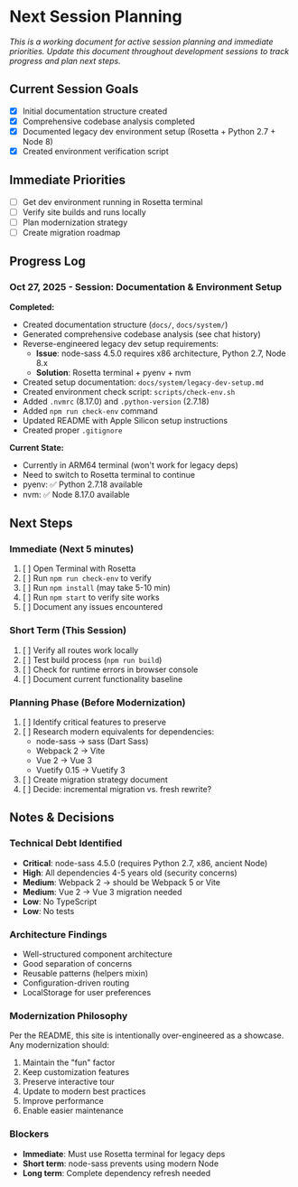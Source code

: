 # Next Session Planning

*This is a working document for active session planning and immediate priorities. Update this document throughout development sessions to track progress and plan next steps.*

## Current Session Goals
- [x] Initial documentation structure created
- [x] Comprehensive codebase analysis completed
- [x] Documented legacy dev environment setup (Rosetta + Python 2.7 + Node 8)
- [x] Created environment verification script

## Immediate Priorities
- [ ] Get dev environment running in Rosetta terminal
- [ ] Verify site builds and runs locally
- [ ] Plan modernization strategy
- [ ] Create migration roadmap

## Progress Log

### Oct 27, 2025 - Session: Documentation & Environment Setup
**Completed:**
- Created documentation structure (`docs/`, `docs/system/`)
- Generated comprehensive codebase analysis (see chat history)
- Reverse-engineered legacy dev setup requirements:
  - **Issue**: node-sass 4.5.0 requires x86 architecture, Python 2.7, Node 8.x
  - **Solution**: Rosetta terminal + pyenv + nvm
- Created setup documentation: `docs/system/legacy-dev-setup.md`
- Created environment check script: `scripts/check-env.sh`
- Added `.nvmrc` (8.17.0) and `.python-version` (2.7.18)
- Added `npm run check-env` command
- Updated README with Apple Silicon setup instructions
- Created proper `.gitignore`

**Current State:**
- Currently in ARM64 terminal (won't work for legacy deps)
- Need to switch to Rosetta terminal to continue
- pyenv: ✅ Python 2.7.18 available
- nvm: ✅ Node 8.17.0 available

## Next Steps

### Immediate (Next 5 minutes)
1. [ ] Open Terminal with Rosetta
2. [ ] Run `npm run check-env` to verify
3. [ ] Run `npm install` (may take 5-10 min)
4. [ ] Run `npm start` to verify site works
5. [ ] Document any issues encountered

### Short Term (This Session)
1. [ ] Verify all routes work locally
2. [ ] Test build process (`npm run build`)
3. [ ] Check for runtime errors in browser console
4. [ ] Document current functionality baseline

### Planning Phase (Before Modernization)
1. [ ] Identify critical features to preserve
2. [ ] Research modern equivalents for dependencies:
   - node-sass → sass (Dart Sass)
   - Webpack 2 → Vite
   - Vue 2 → Vue 3
   - Vuetify 0.15 → Vuetify 3
3. [ ] Create migration strategy document
4. [ ] Decide: incremental migration vs. fresh rewrite?

## Notes & Decisions

### Technical Debt Identified
- **Critical**: node-sass 4.5.0 (requires Python 2.7, x86, ancient Node)
- **High**: All dependencies 4-5 years old (security concerns)
- **Medium**: Webpack 2 → should be Webpack 5 or Vite
- **Medium**: Vue 2 → Vue 3 migration needed
- **Low**: No TypeScript
- **Low**: No tests

### Architecture Findings
- Well-structured component architecture
- Good separation of concerns
- Reusable patterns (helpers mixin)
- Configuration-driven routing
- LocalStorage for user preferences

### Modernization Philosophy
Per the README, this site is intentionally over-engineered as a showcase. Any modernization should:
1. Maintain the "fun" factor
2. Keep customization features
3. Preserve interactive tour
4. Update to modern best practices
5. Improve performance
6. Enable easier maintenance

### Blockers
- **Immediate**: Must use Rosetta terminal for legacy deps
- **Short term**: node-sass prevents using modern Node
- **Long term**: Complete dependency refresh needed
